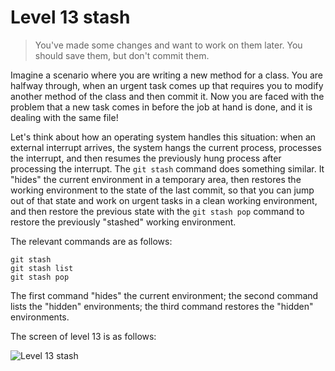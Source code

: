 
# Level 13 stash

> You've made some changes and want to work on them later. You should save
them, but don't commit them.

Imagine a scenario where you are writing a new method for a class. You are
halfway through, when an urgent task comes up that requires you to modify
another method of the class and then commit it. Now you are faced with the
problem that a new task comes in before the job at hand is done, and it is
dealing with the same file!

Let's think about how an operating system handles this situation: when an
external interrupt arrives, the system hangs the current process, processes the
interrupt, and then resumes the previously hung process after processing the
interrupt. The `git stash` command does something similar. It "hides" the
current environment in a temporary area, then restores the working environment
to the state of the last commit, so that you can jump out of that state and
work on urgent tasks in a clean working environment, and then restore the
previous state with the `git stash pop` command to restore the previously
"stashed" working environment.

The relevant commands are as follows:

```shell
git stash
git stash list
git stash pop
```

The first command "hides" the current environment; the second command lists the
"hidden" environments; the third command restores the "hidden" environments.

The screen of level 13 is as follows:

![Level 13 stash](images/level-13-stash.png)

